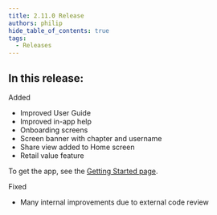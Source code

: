 ```yaml
---
title: 2.11.0 Release
authors: philip
hide_table_of_contents: true
tags:
  - Releases
---
```


## In this release:

Added
* Improved User Guide
* Improved in-app help
* Onboarding screens
* Screen banner with chapter and username
* Share view added to Home screen
* Retail value feature

To get the app, see the [Getting Started page](/docs/user-guide/get-started/overview).

Fixed
* Many internal improvements due to external code review